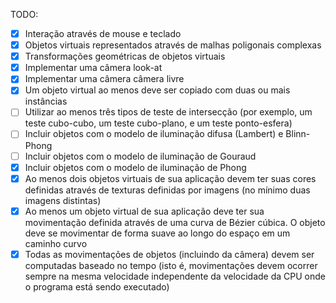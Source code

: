 TODO:<br>

- [X] Interação através de mouse e teclado
- [X] Objetos virtuais representados através de malhas poligonais complexas
- [X] Transformações geométricas de objetos virtuais
- [X] Implementar uma câmera look-at
- [X] Implementar uma câmera câmera livre
- [X] Um objeto virtual ao menos deve ser copiado com duas ou mais instâncias
- [ ] Utilizar ao menos três tipos de teste de intersecção (por exemplo, um teste cubo-cubo, um teste cubo-plano, e um teste ponto-esfera)
- [ ] Incluir objetos com o modelo de iluminação difusa (Lambert) e Blinn-Phong
- [ ] Incluir objetos com o modelo de iluminação de Gouraud
- [X] Incluir objetos com o modelo de iluminação de Phong
- [X] Ao menos dois objetos virtuais de sua aplicação devem ter suas cores definidas através de texturas definidas por imagens (no mínimo duas imagens distintas)
- [X] Ao menos um objeto virtual de sua aplicação deve ter sua movimentação definida através de uma curva de Bézier cúbica. O objeto deve se movimentar de forma suave ao longo do espaço em um caminho curvo
- [X] Todas as movimentações de objetos (incluindo da câmera) devem ser computadas baseado no tempo (isto é, movimentações devem ocorrer sempre na mesma velocidade independente da velocidade da CPU onde o programa está sendo executado)
